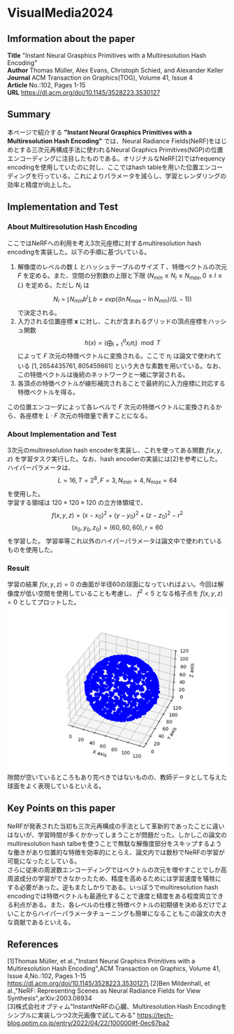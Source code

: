 # VisualMedia2024

## Imformation about the paper
**Title** "Instant Neural Grasphics Primitives with a Multiresolution Hash Encoding"\
**Author** Thomas Müller, Alex Evans, Christoph Schied, and Alexander Keller\
**Journal** ACM Transaction on Graphics(TOG), Volume 41, Issue 4\
**Article** No.:102, Pages 1-15\
**URL** https://dl.acm.org/doi/10.1145/3528223.3530127

## Summary
本ページで紹介する **"Instant Neural Grasphics Primitives with a Multiresolution Hash Encoding"** では、Neural Radiance Fields(NeRF)をはじめとする三次元再構成手法に使われるNeural Graphics Primitives(NGP)の位置エンコーディングに注目したものである。オリジナルなNeRF[2]ではfrequency encodingを使用していたのに対し、ここではhash tableを用いた位置エンコーディングを行っている。これによりパラメータを減らし、学習とレンダリングの効率と精度が向上した。


## Implementation and Test
### About Multiresolution Hash Encoding 
ここではNeRFへの利用を考え3次元座標に対するmultiresolution hash encodingを実装した。以下の手順に基づいている。
1. 解像度のレベルの数 $L$ とハッシュテーブルのサイズ $T$ 、特徴ベクトルの次元 $F$ を定める。また、空間の分割数の上限と下限 $(N_{min}\leq N_l\leq N_{max},0\leq l\leq L)$ を定める。ただし $N_l$ は $$N_l=\lfloor N_{min}b^l\rfloor,b=exp((\ln N_{max}-\ln N_{min})/(L-1))$$ で決定される。
1. 入力される位置座標 $\boldsymbol{x}$ に対し、これが含まれるグリッドの頂点座標をハッシュ関数 $$h(x) = \left( \bigoplus_{i=1}^{d} x_i \pi_i \right) \mod T$$ によって $F$ 次元の特徴ベクトルに変換される。ここで $\pi_i$ は論文で使われている $[1,2654435761,805459861]$ という大きな素数を用いている。なお、この特徴ベクトルは後続のネットワークと一緒に学習される。
1. 各頂点の特徴ベクトルが線形補完されることで最終的に入力座標に対応する特徴ベクトルを得る。

この位置エンコーダによって各レベルで $F$ 次元の特徴ベクトルに変換されるから、各座標を $L\cdot F$ 次元の特徴量で表すことになる。

### About Implementation and Test
3次元のmultiresolution hash encoderを実装し、これを使ってある関数 $f(x,y,z)$ を学習タスク実行した。なお、hash encoderの実装には[2]を参考にした。\
ハイパーパラメータは、 $$L=16,T=2^8,F=3,N_{min}=4,N_{max}=64$$ を使用した。\
学習する領域は $120\times 120\times 120$ の立方体領域で、 $$f(x,y,z)=(x-x_0)^2+(y-y_0)^2+(z-z_0)^2-r^2$$ $$(x_0,y_0,z_0)=(60,60,60),r=60$$ を学習した。
学習率等これ以外のハイパーパラメータは論文中で使われているものを使用した。
### Result
学習の結果 $f(x,y,z)=0$ の曲面が半径60の球面になっていればよい。今回は解像度が低い空間を使用していることも考慮し、 $f^2<5$ となる格子点を $f(x,y,z)=0$ としてプロットした。
![result1](result1.png "Resut")
隙間が空いているところもあり完ぺきではないものの、教師データとして与えた球面をよく表現しているといえる。
## Key Points on this paper
NeRFが発表された当初も三次元再構成の手法として革新的であったことに違いはないが、学習時間が多くかかってしまうことが問題だった。しかしこの論文のmultiresolution hash talbeを使うことで無駄な解像度部分をスキップするような働きがあり位置的な特徴を効率的にとらえ、論文内では数秒でNeRFの学習が可能になったとしている。\
さらに従来の周波数エンコーディングではベクトルの次元を増やすことでしか高周波成分の学習ができなかったため、精度を高めるためには学習速度を犠牲にする必要があった。逆もまたしかりである。いっぽうでmultiresolution hash encodingでは特徴ベクトルも最適化することで速度と精度をある程度両立できる利点がある。また、各レベルの仕様と特徴ベクトルの初期値を決めるだけでよいことからハイパーパラメータチューニングも簡単になることもこの論文の大きな貢献であるといえる。
## References
[1]Thomas Müller, et al.,"Instant Neural Graphics Primitives with a Multiresolution Hash Encoding",ACM Transaction on Graphics, Volume 41, Issue 4,No.:102, Pages 1-15
https://dl.acm.org/doi/10.1145/3528223.3530127\
[2]Ben Mildenhall, et al.,"NeRF: Representing Scenes as Neural Radiance Fields for View Synthesis",arXiv:2003.08934\
[3]株式会社オプティム"InstantNeRFの心臓、Multiresolution Hash Encodingをシンプルに実装しつつ2次元画像で試してみる"
https://tech-blog.optim.co.jp/entry/2022/04/22/100000#f-0ec67ba2
